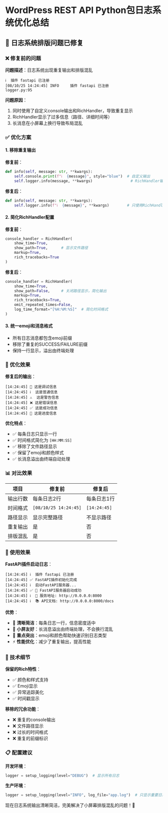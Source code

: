 # WordPress REST API Python包日志系统优化总结

## 🎉 日志系统排版问题已修复

### ❌ 修复前的问题

**问题描述**：日志系统出现重复输出和排版混乱
```
ℹ️  插件 fastapi 已注册
[08/10/25 14:24:45] INFO     插件 fastapi 已注册                                                                                                                                                                                 logger.py:95
```

**问题原因**：
1. 同时使用了自定义console输出和RichHandler，导致重复显示
2. RichHandler显示了过多信息（路径、详细时间等）
3. 长消息在小屏幕上换行导致布局混乱

### ✅ 优化方案

#### 1. 移除重复输出
**修复前**：
```python
def info(self, message: str, **kwargs):
    self.console.print(f"ℹ️  {message}", style="blue")  # 自定义输出
    self.logger.info(message, **kwargs)                 # RichHandler输出
```

**修复后**：
```python
def info(self, message: str, **kwargs):
    self.logger.info(f"ℹ️  {message}", **kwargs)        # 只使用RichHandler
```

#### 2. 简化RichHandler配置
**修复前**：
```python
console_handler = RichHandler(
    show_time=True,
    show_path=True,      # 显示文件路径
    markup=True,
    rich_tracebacks=True
)
```

**修复后**：
```python
console_handler = RichHandler(
    show_time=True,
    show_path=False,     # 关闭路径显示，简化输出
    markup=True,
    rich_tracebacks=True,
    omit_repeated_times=False,
    log_time_format="[%H:%M:%S]"  # 简化时间格式
)
```

#### 3. 统一emoji和消息格式
- 所有日志消息都包含emoji前缀
- 移除了重复的SUCCESS/FAILURE前缀
- 保持一行显示，溢出由终端处理

### 🧪 优化效果

**修复后的输出**：
```
[14:24:45] 🐛 这是调试信息
[14:24:45] ℹ️  这是普通信息  
[14:24:45] ⚠️  这是警告信息
[14:24:45] ❌ 这是错误信息
[14:24:45] ✅ 这是成功信息
[14:24:45] 🔄 这是进度信息
```

**优化特点**：
- ✅ 每条日志只显示一行
- ✅ 时间格式简化为 `[HH:MM:SS]`
- ✅ 移除了文件路径显示
- ✅ 保留了emoji和颜色样式
- ✅ 长消息溢出由终端自动处理

### 📊 对比效果

| 项目 | 修复前 | 修复后 |
|------|--------|--------|
| 输出行数 | 每条日志2行 | 每条日志1行 |
| 时间格式 | `[08/10/25 14:24:45]` | `[14:24:45]` |
| 路径显示 | 显示完整路径 | 不显示路径 |
| 重复输出 | 是 | 否 |
| 排版混乱 | 是 | 否 |

### 🎯 使用效果

**FastAPI插件启动日志**：
```
[14:24:45] ℹ️  插件 fastapi 已注册
[14:24:45] ✅ FastAPI插件初始化完成
[14:24:45] ℹ️  启动FastAPI服务器...
[14:24:45] ✅ 🚀 FastAPI服务器启动成功
[14:24:45] ℹ️  📍 服务地址: http://0.0.0.0:8000
[14:24:45] ℹ️  📚 API文档: http://0.0.0.0:8000/docs
```

**优势**：
- 🎨 **清晰简洁**：每条日志一行，信息密度适中
- 📱 **小屏友好**：长消息溢出由终端处理，不会换行混乱
- 🎯 **重点突出**：emoji和颜色帮助快速识别日志类型
- ⚡ **性能优化**：减少了重复输出，提高性能

### 🔧 技术细节

**保留的Rich特性**：
- ✅ 颜色和样式支持
- ✅ Emoji显示
- ✅ 异常追踪美化
- ✅ 时间戳显示

**移除的冗余功能**：
- ❌ 重复的console输出
- ❌ 文件路径显示
- ❌ 过长的时间格式
- ❌ 重复的前缀标识

### 📋 配置建议

**开发环境**：
```python
logger = setup_logging(level="DEBUG")  # 显示所有日志
```

**生产环境**：
```python
logger = setup_logging(level="INFO", log_file="app.log")  # 只显示重要日志
```

现在日志系统输出清晰简洁，完美解决了小屏幕排版混乱的问题！🎉